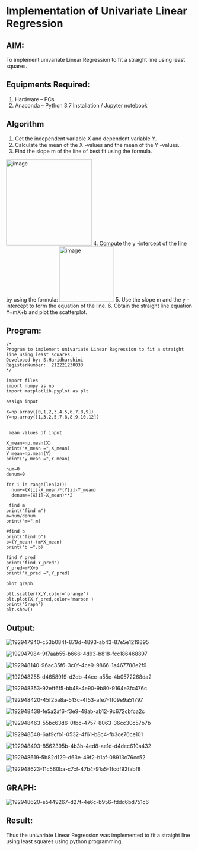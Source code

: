# Implementation of Univariate Linear Regression
## AIM:
To implement univariate Linear Regression to fit a straight line using least squares.

## Equipments Required:
1. Hardware – PCs
2. Anaconda – Python 3.7 Installation / Jupyter notebook

## Algorithm
1. Get the independent variable X and dependent variable Y.
2. Calculate the mean of the X -values and the mean of the Y -values.
3. Find the slope m of the line of best fit using the formula. 
<img width="231" alt="image" src="https://user-images.githubusercontent.com/93026020/192078527-b3b5ee3e-992f-46c4-865b-3b7ce4ac54ad.png">
4. Compute the y -intercept of the line by using the formula:
<img width="148" alt="image" src="https://user-images.githubusercontent.com/93026020/192078545-79d70b90-7e9d-4b85-9f8b-9d7548a4c5a4.png">
5. Use the slope m and the y -intercept to form the equation of the line.
6. Obtain the straight line equation Y=mX+b and plot the scatterplot.

## Program:
```
/*
Program to implement univariate Linear Regression to fit a straight line using least squares.
Developed by: S.Haridharshini
RegisterNumber:  212221230033
*/
```

```
import files
import numpy as np
import matplotlib.pyplot as plt

assign input

X=np.array([0,1,2,3,4,5,6,7,8,9])
Y=np.array([1,3,2,5,7,8,8,9,10,12])


 mean values of input

X_mean=np.mean(X)
print("X_mean =",X_mean)
Y_mean=np.mean(Y)
print("y_mean =",Y_mean)

num=0
denum=0

for i in range(len(X)):
  num+=(X[i]-X_mean)*(Y[i]-Y_mean)
  denum+=(X[i]-X_mean)**2

 find m
print("find m")
m=num/denum
print("m=",m)

#find b
print("find b")
b=(Y_mean)-(m*X_mean)
print("b =",b)

find Y_pred
print("find Y_pred")
Y_pred=m*X+b
print("Y_pred =",Y_pred)

plot graph

plt.scatter(X,Y,color='orange')
plt.plot(X,Y_pred,color='maroon')
print("Graph")
plt.show()
```


## Output:
![192947940-c53b084f-879d-4893-ab43-87e5e1219895](https://user-images.githubusercontent.com/94169318/193605637-909ed129-6510-4ff7-827d-d7b128a3ea79.png)

![192947984-9f7aab55-b666-4d93-b818-fcc186468897](https://user-images.githubusercontent.com/94169318/193605679-f3a3c5e2-24be-441d-8ac1-379ecb3dd079.png)

![192948140-96ac35f6-3c0f-4ce9-9866-1a467788e2f9](https://user-images.githubusercontent.com/94169318/193605703-a8ef68c8-0f18-45d9-b8f6-9d3b781a8f18.png)

![192948255-d4658919-d2db-44ee-a55c-4b0572268da2](https://user-images.githubusercontent.com/94169318/193605737-53bdbcd5-358c-4c21-9e84-5a7aa157e495.png)

![192948353-92eff6f5-bb48-4e90-9b80-9164e3fc476c](https://user-images.githubusercontent.com/94169318/193605787-e3622c1b-9b28-44d5-ab53-6a903fb765f8.png)

![192948420-45f25a8a-513c-4f53-afe7-1f09e9a51797](https://user-images.githubusercontent.com/94169318/193605824-89048523-74fc-4ddf-8ffc-eccde1cd2166.png)

![192948438-fe5a2af6-f3e9-48ab-ab12-9c672cbfca2c](https://user-images.githubusercontent.com/94169318/193605856-2c8f02f9-df84-4f0b-aa17-61418f8e78b3.png)

![192948463-55bc63d6-0fbc-4757-8063-36cc30c57b7b](https://user-images.githubusercontent.com/94169318/193605879-d21d98b9-e261-4b33-a8b6-807b93d0b94e.png)

![192948548-6af9cfb1-0532-4f61-b8c4-fb3ce76ce101](https://user-images.githubusercontent.com/94169318/193605910-36da7aed-4993-4e00-a816-f98643dd5564.png)

![192948493-8562395b-4b3b-4ed8-ae1d-d4dec610a432](https://user-images.githubusercontent.com/94169318/193605943-f87c2613-7f06-458e-8b79-47842dcaaeab.png)

![192948619-5b82d129-d63e-49f2-b1af-08913c76cc52](https://user-images.githubusercontent.com/94169318/193605979-0ff5f125-1ebf-4e7b-844e-ed7f6da756af.png)

![192948623-11c560ba-c7cf-47b4-91a5-1fcdf92fabf8](https://user-images.githubusercontent.com/94169318/193606007-5e471686-c3a1-448e-b1ed-bc3c84638407.png)


## GRAPH:
![192948620-e5449267-d27f-4e6c-b956-fddd6bd751c6](https://user-images.githubusercontent.com/94169318/193606099-2c73f17f-d5ef-4741-8c5f-e4a1ea8bbfef.png)


## Result:
Thus the univariate Linear Regression was implemented to fit a straight line using least squares using python programming.
